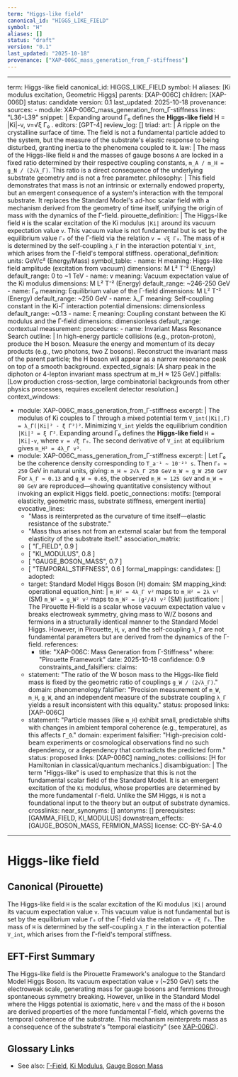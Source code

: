 ```yaml
---
term: "Higgs-like field"
canonical_id: "HIGGS_LIKE_FIELD"
symbol: "H"
aliases: []
status: "draft"
version: "0.1"
last_updated: "2025-10-18"
provenance: ["XAP-006C_mass_generation_from_Γ-stiffness"]
---
```


---
term: Higgs-like field
canonical_id: HIGGS_LIKE_FIELD
symbol: H
aliases: [Ki modulus excitation, Geometric Higgs]
parents: [XAP-006C]
children: [XAP-006D]
status: candidate
version: 0.1
last_updated: 2025-10-18
provenance:
  sources:
    - module: XAP-006C_mass_generation_from_Γ-stiffness
      lines: "L36-L39"
      snippet: |
        Expanding around Γ₀ defines the **Higgs-like field**
        H = |Ki|-v,
        v=√ξ Γ₀ .
  editors: [GPT-4]
  review_log: []
triad:
  art: |
    A ripple on the crystalline surface of time. The field is not a fundamental particle added to the system, but the measure of the substrate's elastic response to being disturbed, granting inertia to the phenomena coupled to it.
  law: |
    The mass of the Higgs-like field `H` and the masses of gauge bosons `A` are locked in a fixed ratio determined by their respective coupling constants, `m_A / m_H = g_N / (2√λ_Γ)`. This ratio is a direct consequence of the underlying substrate geometry and is not a free parameter.
  philosophy: |
    This field demonstrates that mass is not an intrinsic or externally endowed property, but an emergent consequence of a system's interaction with the temporal substrate. It replaces the Standard Model's ad-hoc scalar field with a mechanism derived from the geometry of time itself, unifying the origin of mass with the dynamics of the Γ-field.
pirouette_definition: |
  The Higgs-like field `H` is the scalar excitation of the Ki modulus `|Ki|` around its vacuum expectation value `v`. This vacuum value is not fundamental but is set by the equilibrium value `Γ₀` of the Γ-field via the relation `v = √ξ Γ₀`. The mass of `H` is determined by the self-coupling `λ_Γ` in the interaction potential `V_int`, which arises from the Γ-field's temporal stiffness.
operational_definition:
  units: GeV/c² (Energy/Mass)
  symbol_table:
    - name: H
      meaning: Higgs-like field amplitude (excitation from vacuum)
      dimensions: M L² T⁻² (Energy)
      default_range: 0 to ~1 TeV
    - name: v
      meaning: Vacuum expectation value of the Ki modulus
      dimensions: M L² T⁻² (Energy)
      default_range: ~246-250 GeV
    - name: Γ₀
      meaning: Equilibrium value of the Γ-field
      dimensions: M L² T⁻² (Energy)
      default_range: ~250 GeV
    - name: λ_Γ
      meaning: Self-coupling constant in the Ki-Γ interaction potential
      dimensions: dimensionless
      default_range: ~0.13
    - name: ξ
      meaning: Coupling constant between the Ki modulus and the Γ-field
      dimensions: dimensionless
      default_range: contextual
  measurement:
    procedures:
      - name: Invariant Mass Resonance Search
        outline: |
          In high-energy particle collisions (e.g., proton-proton), produce the H boson. Measure the energy and momentum of its decay products (e.g., two photons, two Z bosons). Reconstruct the invariant mass of the parent particle; the H boson will appear as a narrow resonance peak on top of a smooth background.
        expected_signals: [A sharp peak in the diphoton or 4-lepton invariant mass spectrum at m_H ≈ 125 GeV.]
        pitfalls: [Low production cross-section, large combinatorial backgrounds from other physics processes, requires excellent detector resolution.]
context_windows:
  - module: XAP-006C_mass_generation_from_Γ-stiffness
    excerpt: |
      The modulus of Ki couples to Γ through a mixed potential term
      `V_int(|Ki|,Γ) = λ_Γ(|Ki|² - ξ Γ²)²`.
      Minimizing `V_int` yields the equilibrium condition `|Ki|² = ξ Γ²`.
      Expanding around Γ₀ defines the **Higgs-like field**
      `H = |Ki|-v`, where `v = √ξ Γ₀`.
      The second derivative of `V_int` at equilibrium gives `m_H² = 4λ_Γ v²`.
  - module: XAP-006C_mass_generation_from_Γ-stiffness
    excerpt: |
      Let Γ₀ be the coherence density corresponding to `T_a⁻¹ ∼ 10⁻²⁵ s`. Then `Γ₀ ≈ 250` GeV in natural units, giving:
      `m_H ≈ 2√λ_Γ 250 GeV`
      `m_W ≈ g_W 250 GeV`
      For `λ_Γ ≈ 0.13` and `g_W ≈ 0.65`, the observed `m_H ≈ 125 GeV` and `m_W ≈ 80 GeV` are reproduced—showing quantitative consistency without invoking an explicit Higgs field.
poetic_connections:
  motifs: [temporal elasticity, geometric mass, substrate stiffness, emergent inertia]
  evocative_lines:
    - "Mass is reinterpreted as the curvature of time itself—elastic resistance of the substrate."
    - "Mass thus arises not from an external scalar but from the temporal elasticity of the substrate itself."
  association_matrix:
    - [ "Γ_FIELD", 0.9 ]
    - [ "KI_MODULUS", 0.8 ]
    - [ "GAUGE_BOSON_MASS", 0.7 ]
    - [ "TEMPORAL_STIFFNESS", 0.6 ]
formal_mappings:
  candidates: []
  adopted:
    - target: Standard Model Higgs Boson (H)
      domain: SM
      mapping_kind: operational
      equation_hint: |
        `m_H² = 4λ_Γ v²` maps to `m_H² = 2λ v²` (SM)
        `m_W² = g_W² v²` maps to `m_W² = (g²/4) v²` (SM)
      justification: |
        The Pirouette H-field is a scalar whose vacuum expectation value `v` breaks electroweak symmetry, giving mass to W/Z bosons and fermions in a structurally identical manner to the Standard Model Higgs. However, in Pirouette, `H`, `v`, and the self-coupling `λ_Γ` are not fundamental parameters but are derived from the dynamics of the Γ-field.
      references:
        - title: "XAP-006C: Mass Generation from Γ-Stiffness"
          where: "Pirouette Framework"
          date: 2025-10-18
      confidence: 0.9
constraints_and_falsifiers:
  claims:
    - statement: "The ratio of the W boson mass to the Higgs-like field mass is fixed by the geometric ratio of couplings `g_W / (2√λ_Γ)`."
      domain: phenomenology
      falsifier: "Precision measurement of `m_W`, `m_H`, `g_W`, and an independent measure of the substrate coupling `λ_Γ` yields a result inconsistent with this equality."
      status: proposed
      links: [XAP-006C]
    - statement: "Particle masses (like `m_H`) exhibit small, predictable shifts with changes in ambient temporal coherence (e.g., temperature), as this affects `Γ_0`."
      domain: experiment
      falsifier: "High-precision cold-beam experiments or cosmological observations find no such dependency, or a dependency that contradicts the predicted form."
      status: proposed
      links: [XAP-006C]
naming_notes:
  collisions: [H for Hamiltonian in classical/quantum mechanics.]
  disambiguation: |
    The term "Higgs-like" is used to emphasize that this is not the fundamental scalar field of the Standard Model. It is an emergent excitation of the `Ki` modulus, whose properties are determined by the more fundamental `Γ`-field. Unlike the SM Higgs, `H` is not a foundational input to the theory but an output of substrate dynamics.
crosslinks:
  near_synonyms: []
  antonyms: []
  prerequisites: [GAMMA_FIELD, KI_MODULUS]
  downstream_effects: [GAUGE_BOSON_MASS, FERMION_MASS]
license: CC-BY-SA-4.0
---

# Higgs-like field

## Canonical (Pirouette)
The Higgs-like field `H` is the scalar excitation of the Ki modulus `|Ki|` around its vacuum expectation value `v`. This vacuum value is not fundamental but is set by the equilibrium value `Γ₀` of the Γ-field via the relation `v = √ξ Γ₀`. The mass of `H` is determined by the self-coupling `λ_Γ` in the interaction potential `V_int`, which arises from the Γ-field's temporal stiffness.

## EFT-First Summary
The Higgs-like field is the Pirouette Framework's analogue to the Standard Model Higgs Boson. Its vacuum expectation value `v` (~250 GeV) sets the electroweak scale, generating mass for gauge bosons and fermions through spontaneous symmetry breaking. However, unlike in the Standard Model where the Higgs potential is axiomatic, here `v` and the mass of the `H` boson are derived properties of the more fundamental Γ-field, which governs the temporal coherence of the substrate. This mechanism reinterprets mass as a consequence of the substrate's "temporal elasticity" (see [XAP-006C](XAP-006C_mass_generation_from_Γ-stiffness)).

## Glossary Links
- See also: [Γ-Field](GAMMA_FIELD), [Ki Modulus](KI_MODULUS), [Gauge Boson Mass](GAUGE_BOSON_MASS)